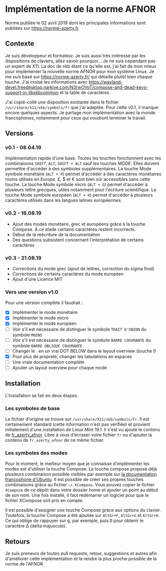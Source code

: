 # Implémentation de la norme AFNOR
Norme publiée le 02 avril 2019 dont les principales informations sont publiées sur https://norme-azerty.fr.

## Contexte
Je suis développeur et formateur. Je suis aussi très intéressé par les dispositions de claviers, allez savoir pourquoi... Je ne suis cependant pas un expert de X11.
La doc de xkb étant ce qu'elle est, j'ai fait de mon mieux pour implémenter la nouvelle norme AFNOR pour mon système Linux.
Je me suis basé sur https://norme-azerty.fr/ qui détaille plutôt bien chaque touche. J'ai croisé les informations avec https://wayland-devel.freedesktop.narkive.com/N3rwOVoT/compose-and-dead-keys-support-in-libxkbcommon et la table de caractères.

J'ai copié-collé une disposition existante dans le fichier `/usr/share/X11/xkb/symbols/fr` que j'ai adaptée.
Pour cette v0.1, il manque encore quelques aspects. Je partage mon implémentation avec la monde francophones, notamment pour ceux qui voudront terminer le travail.

## Versions

### v0.1 - 08.04.19
Implémentation rapide d'une base. Toutes les touches fonctionnent avec les combinaisons `SHIFT`, `ALT`, `SHIFT + ALT` sauf les touches MODE. Elles doivent permettre d'accéder à des symboles supplémentaires.
La touche Mode symbole monétaire (`ALT + F`) permet d'accéder à des caractères monétaires moins utilisés en Europe. £, $ et € sont bien sûr accessibles sans cette touche.
La touche Mode symbole micro (`ALT + G`) permet d'accéder à plusieurs lettre grecques, utiles notamment pour l'écriture scientifique.
La touche Mode symbole européen (`ALT + H`) permet d'accéder à plusieurs caractères utilisés dans les langues latines européennes.

### v0.2 - 16.08.19
- Ajout des modes monétaire, grec et européens grâce à la touche Compose. À ce stade certains caractères restent incorrects.
- Début de la réécriture de la documentation
- Des questions subsistent concernant l'interprétation de certains caractères

### v0.3 - 21.08.19
- Corrections du mode grec (ajout de lettres, correction du sigma final)
- Corrections de certains caractères du mode européen
- Ajout d'une Licence MIT

### Vers une version v1.0
Pour une version complète il faudrait :
 - [x] Implémenter le mode monétaire
 - [x] Implémenter le mode micro
 - [x] Implémenter le mode européen
 - [ ] Voir s'il est nécessaire de distinguer le symbole `TRAIT D'UNION` du symbole `MOINS`
 - [ ] Voir s'il est nécessaire de distinguer le symbole `BARRE COUVRANTE` du symbole `BARRE OBLIQUE COUVRANTE`
 - [ ] Changer le . en un vrai DOT BELOW dans le layout overview (touche I)
 - [x] Pour plus de propreté, changer les tabulations en espaces
 - [ ] Une vraie documentation complète
 - [ ] Ajouter un layout overview pour chaque mode 

## Installation
L'installation se fait en deux étapes.

### Les symboles de base
Le fichier d'origine se trouve sur `/usr/share/X11/xkb/symbols/fr`. Il est certainement standard (cette information n'est pas vérifiée) et provient initialement d'une installation de Linux Mint 19.1. Il s'est vu ajouté le contenu de [fr_azerty_afnor](fr_azerty_afnor). Libre à vous d'écraser votre fichier `fr` ou d'ajouter la contenu de `fr_azerty_afnor` de ce même fichier.

### Les symboles des modes
Pour le moment, le meilleur moyen que je connaisse d'implémenter les modes est d'utiliser la touche Compose. La touche compose propose déjà plusieurs combinaison possible visibles par exemple sur [la documentation francophone d'Ubuntu](https://doc.ubuntu-fr.org/caracteres_etendus).
Il est possible de créer ses propres touches combinaisons grâce au fichier `~/.XCompose`. Vous pouvez copier le fichier `XCompose` de ce dépôt dans votre dossier home et ajouter un point au début de son nom.
Une fois installé, il faut redémarrer un logiciel pour que le fichier XCompose soit pris en compte.

Il est possible d'assigner une touche Compose grâce aux options du clavier. Toutefois, la touche Compose a été ajoutée sur `AltGr+F`, `AltGr+G` et `AltGr+H`. Ce qui oblige de rappuyer sur <kbd>g</kbd>, par exemple, puis <kbd>D</kbd> pour obtenir le caractère Δ (delta majuscule).

## Retours
Je suis preneurs de toutes pull requests, retour, suggestions et autres afin d'améliorer cette implémentation et la rendre la plus proche possible de la norme de l'AFNOR.
